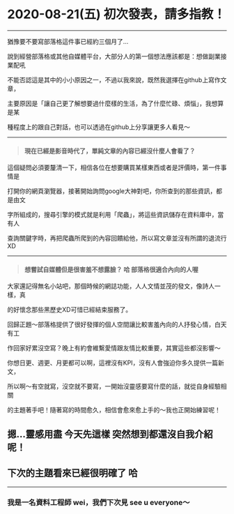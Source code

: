 # 2020-08-21(五) 初次發表，請多指教！  
   
-----
   
猶豫要不要寫部落格這件事已經約三個月了...  

說到經營部落格或其他自媒體平台，大部分人的第一個想法應該都是：想做副業接業配吼   

不能否認這是其中的小小原因之一，不過以我來說，既然我選擇在github上寫作文章，   

主要原因是「讓自己更了解想要過什麼樣的生活，為了什麼忙碌、煩惱」，我想算是某   
   
種程度上的跟自己對話，也可以透過在github上分享讓更多人看見～   

-----
   
> #### 現在已經是影音時代了，單純文章的內容已經沒什麼人會看了？   
   
這個疑問必須要釐清一下，相信各位在想要購買某樣東西或者是評價時，第一件事情是   
   
打開你的網頁瀏覽器，接著開始詢問google大神對吧，你所查到的那些資訊，都是由文   
   
字所組成的，搜尋引擎的模式就是利用「爬蟲」，將這些資訊儲存在資料庫中，當有人   
   
查詢關鍵字時，再把爬蟲所爬到的內容回饋給他，所以寫文章並沒有所謂的退流行XD   
   
-----   
   
> #### 想嘗試自媒體但是很害羞不想露臉？ 哈 部落格很適合內向的人喔   
   
大家還記得無名小站吧，那個時候的網誌功能，人人文情並茂的發文，像詩人一樣，真   
   
的好懷念那些黑歷史XD可惜已經結束服務了。   
   
回歸正題～部落格提供了很好發揮的個人空間讓比較害羞內向的人抒發心情，白天有工   
   
作回家好累沒空寫？晚上有約會維繫愛情跟友情比較重要，其實這些都沒影響～   
   
你想日更、週更、月更都可以啊，這裡沒有KPI，沒有人會強迫你多久提供一篇新文，   
   
所以啊～有空就寫，沒空就不要寫，一開始沒靈感要寫什麼的話，就從自身經驗相關   
   
的主題著手吧！隨著寫的時間愈久，相信會愈來愈上手的～我也正開始練習呢！   
   
## 摁...靈感用盡 今天先這樣 突然想到都還沒自我介紹呢！   
   
## 下次的主題看來已經很明確了 哈   
   
-----
   
### 我是一名資料工程師 wei，我們下次見 see u everyone～
